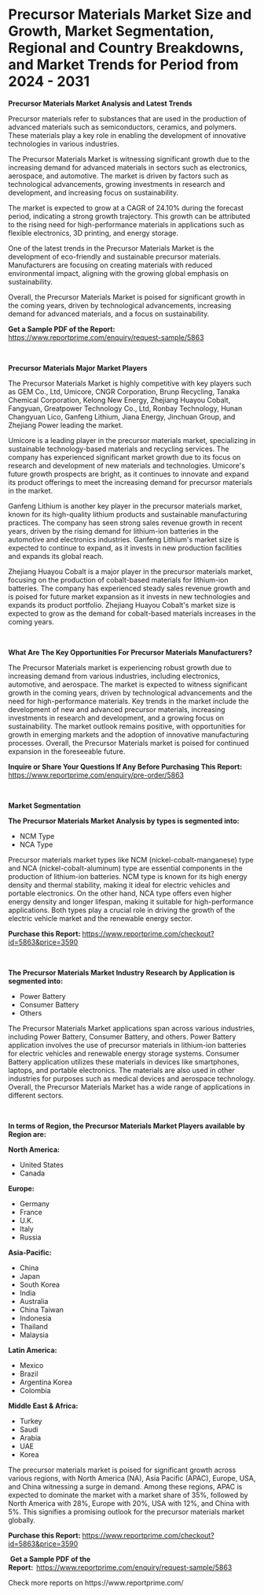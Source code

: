 <p><h1>Precursor Materials Market Size and Growth, Market Segmentation, Regional and Country Breakdowns, and Market Trends for Period from 2024 -  2031</h1></p><p><strong>Precursor Materials Market Analysis and Latest Trends</strong></p>
<p><p>Precursor materials refer to substances that are used in the production of advanced materials such as semiconductors, ceramics, and polymers. These materials play a key role in enabling the development of innovative technologies in various industries.</p><p>The Precursor Materials Market is witnessing significant growth due to the increasing demand for advanced materials in sectors such as electronics, aerospace, and automotive. The market is driven by factors such as technological advancements, growing investments in research and development, and increasing focus on sustainability.</p><p>The market is expected to grow at a CAGR of 24.10% during the forecast period, indicating a strong growth trajectory. This growth can be attributed to the rising need for high-performance materials in applications such as flexible electronics, 3D printing, and energy storage.</p><p>One of the latest trends in the Precursor Materials Market is the development of eco-friendly and sustainable precursor materials. Manufacturers are focusing on creating materials with reduced environmental impact, aligning with the growing global emphasis on sustainability.</p><p>Overall, the Precursor Materials Market is poised for significant growth in the coming years, driven by technological advancements, increasing demand for advanced materials, and a focus on sustainability.</p></p>
<p><strong>Get a Sample PDF of the Report:&nbsp;</strong> <a href="https://www.reportprime.com/enquiry/request-sample/5863">https://www.reportprime.com/enquiry/request-sample/5863</a></p>
<p>&nbsp;</p>
<p><strong>Precursor Materials Major Market Players</strong></p>
<p><p>The Precursor Materials Market is highly competitive with key players such as GEM Co., Ltd, Umicore, CNGR Corporation, Brunp Recycling, Tanaka Chemical Corporation, Kelong New Energy, Zhejiang Huayou Cobalt, Fangyuan, Greatpower Technology Co., Ltd, Ronbay Technology, Hunan Changyuan Lico, Ganfeng Lithium, Jiana Energy, Jinchuan Group, and Zhejiang Power leading the market.</p><p>Umicore is a leading player in the precursor materials market, specializing in sustainable technology-based materials and recycling services. The company has experienced significant market growth due to its focus on research and development of new materials and technologies. Umicore's future growth prospects are bright, as it continues to innovate and expand its product offerings to meet the increasing demand for precursor materials in the market.</p><p>Ganfeng Lithium is another key player in the precursor materials market, known for its high-quality lithium products and sustainable manufacturing practices. The company has seen strong sales revenue growth in recent years, driven by the rising demand for lithium-ion batteries in the automotive and electronics industries. Ganfeng Lithium's market size is expected to continue to expand, as it invests in new production facilities and expands its global reach.</p><p>Zhejiang Huayou Cobalt is a major player in the precursor materials market, focusing on the production of cobalt-based materials for lithium-ion batteries. The company has experienced steady sales revenue growth and is poised for future market expansion as it invests in new technologies and expands its product portfolio. Zhejiang Huayou Cobalt's market size is expected to grow as the demand for cobalt-based materials increases in the coming years.</p></p>
<p>&nbsp;</p>
<p><strong>What Are The Key Opportunities For Precursor Materials Manufacturers?</strong></p>
<p><p>The Precursor Materials market is experiencing robust growth due to increasing demand from various industries, including electronics, automotive, and aerospace. The market is expected to witness significant growth in the coming years, driven by technological advancements and the need for high-performance materials. Key trends in the market include the development of new and advanced precursor materials, increasing investments in research and development, and a growing focus on sustainability. The market outlook remains positive, with opportunities for growth in emerging markets and the adoption of innovative manufacturing processes. Overall, the Precursor Materials market is poised for continued expansion in the foreseeable future.</p></p>
<p><strong>Inquire or Share Your Questions If Any Before Purchasing This Report:</strong> <a href="https://www.reportprime.com/enquiry/pre-order/5863">https://www.reportprime.com/enquiry/pre-order/5863</a></p>
<p>&nbsp;</p>
<p><strong>Market Segmentation</strong></p>
<p><strong>The Precursor Materials Market Analysis by types is segmented into:</strong></p>
<p><ul><li>NCM Type</li><li>NCA Type</li></ul></p>
<p><p>Precursor materials market types like NCM (nickel-cobalt-manganese) type and NCA (nickel-cobalt-aluminum) type are essential components in the production of lithium-ion batteries. NCM type is known for its high energy density and thermal stability, making it ideal for electric vehicles and portable electronics. On the other hand, NCA type offers even higher energy density and longer lifespan, making it suitable for high-performance applications. Both types play a crucial role in driving the growth of the electric vehicle market and the renewable energy sector.</p></p>
<p><strong>Purchase this Report:&nbsp;</strong><a href="https://www.reportprime.com/checkout?id=5863&price=3590">https://www.reportprime.com/checkout?id=5863&price=3590</a></p>
<p>&nbsp;</p>
<p><strong>The Precursor Materials Market Industry Research by Application is segmented into:</strong></p>
<p><ul><li>Power Battery</li><li>Consumer Battery</li><li>Others</li></ul></p>
<p><p>The Precursor Materials Market applications span across various industries, including Power Battery, Consumer Battery, and others. Power Battery application involves the use of precursor materials in lithium-ion batteries for electric vehicles and renewable energy storage systems. Consumer Battery application utilizes these materials in devices like smartphones, laptops, and portable electronics. The materials are also used in other industries for purposes such as medical devices and aerospace technology. Overall, the Precursor Materials Market has a wide range of applications in different sectors.</p></p>
<p>&nbsp;</p>
<p><strong>In terms of Region, the Precursor Materials Market Players available by Region are:</strong></p>
<p>
    <p> <strong> North America: </strong>
        <ul>
            <li>United States</li>
            <li>Canada</li>
        </ul>
        </p> 
    <p> <strong> Europe: </strong>
        <ul>
            <li>Germany</li>
            <li>France</li>
            <li>U.K.</li>
            <li>Italy</li>
            <li>Russia</li>
        </ul>
        </p> 
    <p> <strong> Asia-Pacific: </strong>
        <ul>
            <li>China</li>
            <li>Japan</li>
            <li>South Korea</li>
            <li>India</li>
            <li>Australia</li>
            <li>China Taiwan</li>
            <li>Indonesia</li>
            <li>Thailand</li>
            <li>Malaysia</li>
        </ul>
        </p> 
    <p> <strong> Latin America: </strong>
        <ul>
            <li>Mexico</li>
            <li>Brazil</li>
            <li>Argentina Korea</li>
            <li>Colombia</li>
        </ul>
        </p> 
    <p> <strong> Middle East & Africa: </strong>
        <ul>
            <li>Turkey</li>
            <li>Saudi</li>
            <li>Arabia</li>
            <li>UAE</li>
            <li>Korea</li>
        </ul>
    </p>
    </p>
<p><p>The precursor materials market is poised for significant growth across various regions, with North America (NA), Asia Pacific (APAC), Europe, USA, and China witnessing a surge in demand. Among these regions, APAC is expected to dominate the market with a market share of 35%, followed by North America with 28%, Europe with 20%, USA with 12%, and China with 5%. This signifies a promising outlook for the precursor materials market globally.</p></p>
<p><strong>Purchase this Report: </strong><a href="https://www.reportprime.com/checkout?id=5863&price=3590">https://www.reportprime.com/checkout?id=5863&price=3590</a></p>
<p>&nbsp;<strong>Get a Sample PDF of the Report:&nbsp;&nbsp;</strong><a href="https://www.reportprime.com/enquiry/request-sample/5863">https://www.reportprime.com/enquiry/request-sample/5863</a></p>
<p><strong></strong></p>
<p>Check more reports on https://www.reportprime.com/</p>